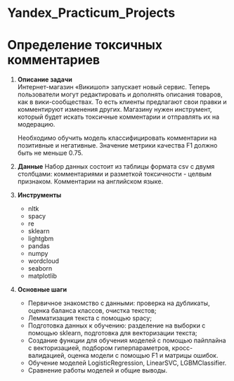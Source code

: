 # Yandex_Practicum_Projects
# Определение токсичных комментариев

1. **Описание задачи**  
   Интернет-магазин «Викишоп» запускает новый сервис. Теперь пользователи могут редактировать и дополнять описания товаров, как в вики-сообществах. То есть клиенты предлагают свои правки и комментируют изменения других. Магазину нужен инструмент, который будет искать токсичные комментарии и отправлять их на модерацию.

   Необходимо обучить модель классифицировать комментарии на позитивные и негативные. Значение метрики качества F1 должно быть не меньше 0.75.

2. **Данные** 
   Набор данных состоит из таблицы формата csv с двумя столбцами: комментариями и разметкой токсичности - целвым признаком. Комментарии на английском языке.

3. **Инструменты**  
   - nltk
   - spacy
   - re
   - sklearn
   - lightgbm
   - pandas
   - numpy
   - wordcloud
   - seaborn
   - matplotlib
    
4. **Основные шаги**  
   - Первичное знакомство с данными: проверка на дубликаты, оценка баланса классов, очистка текстов;
   - Лемматизация текста с помощью spacy;
   - Подготовка данных к обучению: разделение на выборки с помощью sklearn, подготовка для векторизации текста;
   - Создание функции для обучения моделей с помощью пайплайна с векторизацией, подбором гиперпараметров, кросс-валидацией, оценка модели с помощью F1 и матрицы ошибок.
   - Обучение моделей LogisticRegression, LinearSVC, LGBMClassifier. 
   - Сравнение работы моделей и общие выводы.